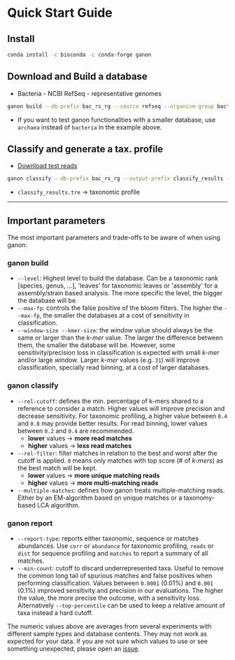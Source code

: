 # Quick Start Guide

## Install

```sh
conda install -c bioconda -c conda-forge ganon
```

## Download and Build a database 

- Bacteria - NCBI RefSeq - representative genomes

```bash
ganon build --db-prefix bac_rs_rg --source refseq --organism-group bacteria --representative-genomes --threads 24
```

- If you want to test ganon functionalities with a smaller database, use `archaea` instead of `bacteria` in the example above.

## Classify and generate a tax. profile

- [Download test reads](https://github.com/pirovc/ganon_benchmark/raw/master/files/reads/cami/toy/H01_1M_0.1.fq.gz)

```bash
ganon classify --db-prefix bac_rs_rg --output-prefix classify_results --single-reads H01_1M_0.1.fq.gz --threads 24
```

- `classify_results.tre` -> taxonomic profile

---


## Important parameters

The most important parameters and trade-offs to be aware of when using ganon:

### ganon build

- `--level`: Highest level to build the database. Can be a taxonomic rank [species, genus, ...], 'leaves' for taxonomic leaves or 'assembly' for a assembly/strain based analysis. The more specific the level, the bigger the database will be.
- `--max-fp`: controls the false positive of the bloom filters. The higher the `--max-fp`, the smaller the databases at a cost of sensitivity in classification.
- `--window-size --kmer-size`: the *window* value should always be the same or larger than the *k-mer* value. The larger the difference between them, the smaller the database will be. However, some sensitivity/precision loss in classification is expected with small *k-mer* and/or large *window*. Larger *k-mer* values (e.g. `31`) will improve classification, specially read binning, at a cost of larger databases.

### ganon classify

- `--rel-cutoff`: defines the min. percentage of k-mers shared to a reference to consider a match. Higher values will improve precision and decrease sensitivity. For taxonomic profiling, a higher value between `0.4` and `0.8` may provide better results. For read binning, lower values between `0.2` and `0.4` are recommended. 
    - **lower** values -> **more read matches**
    - **higher** values -> **less read matches**
- `--rel-filter`: filter matches in relation to the best and worst after the cutoff is applied. `0` means only matches with top score (# of *k-mers*) as the best match will be kept.
    - **lower** values -> **more unique matching reads**
    - **higher** values -> **more multi-matching reads**
- `--multiple-matches`: defines how ganon treats multiple-matching reads. Either by an EM-algorithm based on unique matches or a taxonomy-based LCA algorithm.

### ganon report

- `--report-type`: reports either taxonomic, sequence or matches abundances. Use `corr` or `abundance` for taxonomic profiling, `reads` or `dist` for sequence profiling and `matches` to report a summary of all matches.
- `--min-count`: cutoff to discard underrepresented taxa. Useful to remove the common long tail of spurious matches and false positives when performing classification. Values between `0.0001` (0.01%) and `0.001` (0.1%) improved sensitivity and precision in our evaluations. The higher the value, the more precise the outcome, with a sensitivity loss. Alternatively `--top-percentile` can be used to keep a relative amount of taxa instead a hard cutoff.

The numeric values above are averages from several experiments with different sample types and database contents. They may not work as expected for your data. If you are not sure which values to use or see something unexpected, please open an [issue](https://github.com/pirovc/ganon/issues).